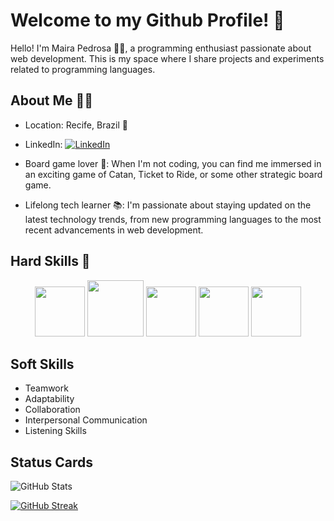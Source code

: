# Welcome to my Github Profile! 👋

Hello! I'm Maira Pedrosa 👩‍💻, a programming enthusiast passionate about web development. This is my space where I share projects and experiments related to programming languages.

## About Me 🙋‍♀️

- Location: Recife, Brazil 🌴
- LinkedIn: [![LinkedIn](https://img.shields.io/badge/-LinkedIn-0077B5?style=flat-square&logo=linkedin&logoColor=white)](https://www.linkedin.com/in/ma%C3%ADra-pedrosa-17b946200/)

- Board game lover 🎲: When I'm not coding, you can find me immersed in an exciting game of Catan, Ticket to Ride, or some other strategic board game.

- Lifelong tech learner 📚: I'm passionate about staying updated on the latest technology trends, from new programming languages to the most recent advancements in web development.

## Hard Skills 🚀 

<p align="center">
  <img src="https://cdn.jsdelivr.net/gh/devicons/devicon/icons/html5/html5-original.svg"  width="80">
  <img src="https://cdn.jsdelivr.net/gh/devicons/devicon/icons/css3/css3-original-wordmark.svg" width="90">
  <img src="https://cdn.jsdelivr.net/gh/devicons/devicon/icons/java/java-plain.svg"  width="80">
 <img src="https://cdn.jsdelivr.net/gh/devicons/devicon/icons/javascript/javascript-original.svg"  width="80">  
  <img src="https://cdn.jsdelivr.net/gh/devicons/devicon/icons/angularjs/angularjs-plain.svg" width="80">
</p>

## Soft Skills

- Teamwork
- Adaptability
- Collaboration
- Interpersonal Communication
- Listening Skills

## Status Cards
   ![GitHub Stats](https://github-readme-stats.vercel.app/api?username=maira&theme=transparent&bg_color=000&border_color=30A3DC&show_icons=true&icon_color=30A3DC&title_color=E94D5F&text_color=FFF)

[![GitHub Streak](https://streak-stats.demolab.com/?user=SEUUSERNAME&theme=bear&background=000&border=30A3DC&dates=FFF)](https://git.io/streak-stats)
